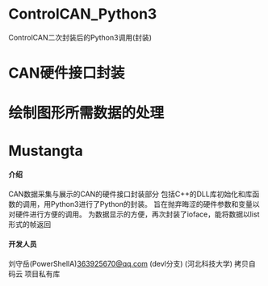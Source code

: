 # ControlCAN_Python3
ControlCAN二次封装后的Python3调用(封装)
# CAN硬件接口封装 
# 绘制图形所需数据的处理
# Mustangta

#### 介绍

CAN数据采集与展示的CAN的硬件接口封装部分 
包括C++的DLL库初始化和库函数的调用，用Python3进行了Python的封装。
旨在抛弃晦涩的硬件参数和变量以对硬件进行方便的调用。
为数据显示的方便，再次封装了ioface，能将数据以list形式的帧返回

#### 开发人员
刘守岳(PowerShellA)363925670@qq.com (devl分支) (河北科技大学)
拷贝自 码云 项目私有库
